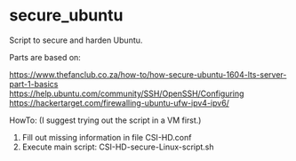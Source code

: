 # secure_ubuntu
Script to secure and harden Ubuntu. 

Parts are based on:

 https://www.thefanclub.co.za/how-to/how-secure-ubuntu-1604-lts-server-part-1-basics
 https://help.ubuntu.com/community/SSH/OpenSSH/Configuring
 https://hackertarget.com/firewalling-ubuntu-ufw-ipv4-ipv6/

 
 
HowTo:
(I suggest trying out the script in a VM first.)
1) Fill out missing information in file CSI-HD.conf
2) Execute main script: CSI-HD-secure-Linux-script.sh
